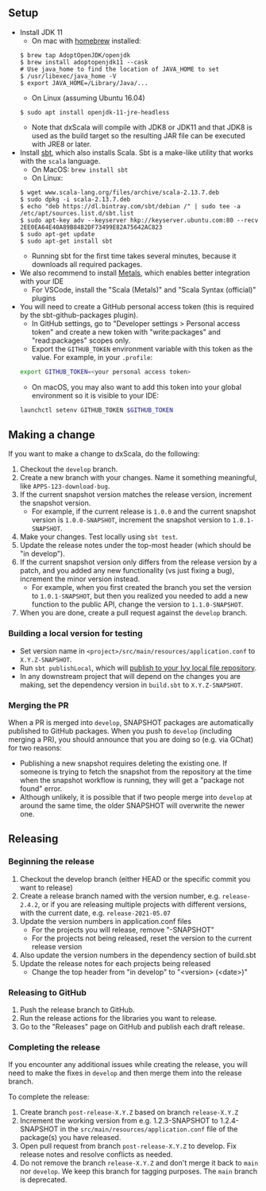 ## Setup

* Install JDK 11
   * On mac with [homebrew](https://brew.sh/) installed:
    ```
    $ brew tap AdoptOpenJDK/openjdk
    $ brew install adoptopenjdk11 --cask
    # Use java_home to find the location of JAVA_HOME to set
    $ /usr/libexec/java_home -V
    $ export JAVA_HOME=/Library/Java/...
    ```
   * On Linux (assuming Ubuntu 16.04)
    ```
    $ sudo apt install openjdk-11-jre-headless
    ```
   * Note that dxScala will compile with JDK8 or JDK11 and that JDK8 is used as the build target so the resulting JAR file can be executed with JRE8 or later.
* Install [sbt](https://www.scala-sbt.org/), which also installs Scala. Sbt is a make-like utility that works with the ```scala``` language.
   * On MacOS: `brew install sbt`
   * On Linux:
    ```
    $ wget www.scala-lang.org/files/archive/scala-2.13.7.deb
    $ sudo dpkg -i scala-2.13.7.deb
    $ echo "deb https://dl.bintray.com/sbt/debian /" | sudo tee -a /etc/apt/sources.list.d/sbt.list
    $ sudo apt-key adv --keyserver hkp://keyserver.ubuntu.com:80 --recv 2EE0EA64E40A89B84B2DF73499E82A75642AC823
    $ sudo apt-get update
    $ sudo apt-get install sbt
    ```
   * Running sbt for the first time takes several minutes, because it downloads all required packages.
* We also recommend to install [Metals](https://scalameta.org/metals/), which enables better integration with your IDE
   * For VSCode, install the "Scala (Metals)" and "Scala Syntax (official)" plugins
* You will need to create a GitHub personal access token (this is required by the sbt-github-packages plugin).
   * In GitHub settings, go to "Developer settings > Personal access token" and create a new token with "write:packages" and "read:packages" scopes only.
   * Export the `GITHUB_TOKEN` environment variable with this token as the value. For example, in your `.profile`:
    ```bash
    export GITHUB_TOKEN=<your personal access token>
    ```
   * On macOS, you may also want to add this token into your global environment so it is visible to your IDE:
    ```bash
    launchctl setenv GITHUB_TOKEN $GITHUB_TOKEN
    ```

## Making a change

If you want to make a change to dxScala, do the following:

1. Checkout the `develop` branch.
2. Create a new branch with your changes. Name it something meaningful, like `APPS-123-download-bug`.
3. If the current snapshot version matches the release version, increment the snapshot version.
   - For example, if the current release is `1.0.0` and the current snapshot version is `1.0.0-SNAPSHOT`, increment the snapshot version to `1.0.1-SNAPSHOT`.
4. Make your changes. Test locally using `sbt test`.
5. Update the release notes under the top-most header (which should be "in develop").
6. If the current snapshot version only differs from the release version by a patch, and you added any new functionality (vs just fixing a bug), increment the minor version instead.
   - For example, when you first created the branch you set the version to `1.0.1-SNAPSHOT`, but then you realized you needed to add a new function to the public API, change the version to `1.1.0-SNAPSHOT`. 
7. When you are done, create a pull request against the `develop` branch.

### Building a local version for testing

- Set version name in `<project>/src/main/resources/application.conf` to `X.Y.Z-SNAPSHOT`.
- Run `sbt publishLocal`, which will [publish to your Ivy local file repository](https://www.scala-sbt.org/1.x/docs/Publishing.html).
- In any downstream project that will depend on the changes you are making, set the dependency version in `build.sbt` to `X.Y.Z-SNAPSHOT`.

### Merging the PR

When a PR is merged into `develop`, SNAPSHOT packages are automatically published to GitHub packages. When you push to `develop` (including merging a PR), you should announce that you are doing so (e.g. via GChat) for two reasons:

* Publishing a new snapshot requires deleting the existing one. If someone is trying to fetch the snapshot from the repository at the time when the snapshot workflow is running, they will get a "package not found" error.
* Although unlikely, it is possible that if two people merge into `develop` at around the same time, the older SNAPSHOT will overwrite the newer one.

## Releasing

### Beginning the release

1. Checkout the develop branch (either HEAD or the specific commit you want to release)
2. Create a release branch named with the version number, e.g. `release-2.4.2`, or if you are releasing multiple projects with different versions, with the current date, e.g. `release-2021-05.07`
3. Update the version numbers in application.conf files
   - For the projects you will release, remove "-SNAPSHOT"
   - For the projects not being released, reset the version to the current release version
4. Also update the version numbers in the dependency section of build.sbt
5. Update the release notes for each projects being released
   - Change the top header from "in develop" to "\<version\> (\<date\>)"

### Releasing to GitHub

1. Push the release branch to GitHub.
2. Run the release actions for the libraries you want to release.
3. Go to the "Releases" page on GitHub and publish each draft release.

### Completing the release

If you encounter any additional issues while creating the release, you will need to make the fixes in `develop` and then merge them into the release branch.

To complete the release:
1. Create branch `post-release-X.Y.Z` based on branch `release-X.Y.Z`
2. Increment the working version from e.g. 1.2.3-SNAPSHOT to 1.2.4-SNAPSHOT in the `src/main/resources/application.conf` file of the package(s) you have released.
3. Open pull request from branch `post-release-X.Y.Z` to develop. Fix release notes and resolve conflicts as needed.
4. Do not remove the branch `release-X.Y.Z` and don't merge it back to `main` nor `develop`. We keep this branch for tagging purposes. The `main` branch is deprecated.

